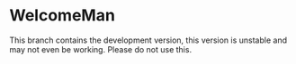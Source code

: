 # WelcomeMan

This branch contains the development version, this version is unstable and may not even be working. Please do not use this.